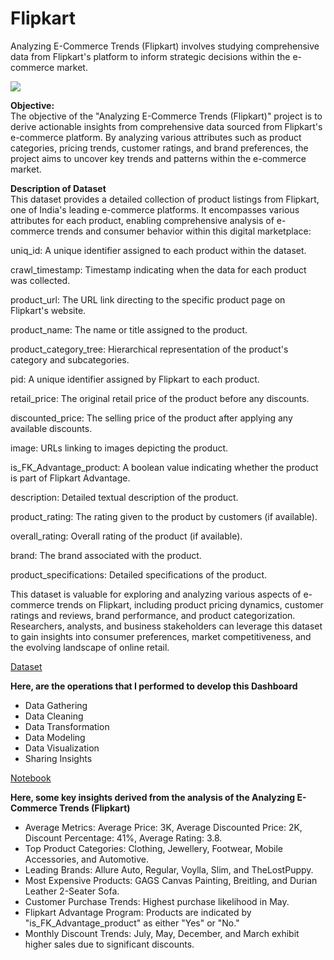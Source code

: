 # Flipkart
Analyzing E-Commerce Trends (Flipkart) involves studying comprehensive data from Flipkart's platform to inform strategic decisions within the e-commerce market.

![](https://img.freepik.com/free-psd/3d-illustration-people-working-marketing_23-2150417388.jpg?t=st=1715674277~exp=1715677877~hmac=d65dd539ff3884746d7a6ec458ce8e925e92fd7e11fe07ba38184bcd266735c9&w=740)

**Objective:**<br>
The objective of the "Analyzing E-Commerce Trends (Flipkart)" project is to derive actionable insights from comprehensive data sourced from Flipkart's e-commerce platform. By analyzing various attributes such as product categories, pricing trends, customer ratings, and brand preferences, the project aims to uncover key trends and patterns within the e-commerce market. 

**Description of Dataset**<br>
This dataset provides a detailed collection of product listings from Flipkart, one of India's leading e-commerce platforms. It encompasses various attributes for each product, enabling comprehensive analysis of e-commerce trends and consumer behavior within this digital marketplace:

uniq_id: A unique identifier assigned to each product within the dataset.

crawl_timestamp: Timestamp indicating when the data for each product was collected.

product_url: The URL link directing to the specific product page on Flipkart's website.

product_name: The name or title assigned to the product.

product_category_tree: Hierarchical representation of the product's category and subcategories.

pid: A unique identifier assigned by Flipkart to each product.

retail_price: The original retail price of the product before any discounts.

discounted_price: The selling price of the product after applying any available discounts.

image: URLs linking to images depicting the product.

is_FK_Advantage_product: A boolean value indicating whether the product is part of Flipkart Advantage.

description: Detailed textual description of the product.

product_rating: The rating given to the product by customers (if available).

overall_rating: Overall rating of the product (if available).

brand: The brand associated with the product.

product_specifications: Detailed specifications of the product.

This dataset is valuable for exploring and analyzing various aspects of e-commerce trends on Flipkart, including product pricing dynamics, customer ratings and reviews, brand performance, and product categorization. Researchers, analysts, and business stakeholders can leverage this dataset to gain insights into consumer preferences, market competitiveness, and the evolving landscape of online retail.

[Dataset](https://www.kaggle.com/datasets/bhadreshchabhadiya/flipkart-total-sales)

**Here, are the operations that I performed to develop this Dashboard**
- Data Gathering
- Data Cleaning
- Data Transformation
- Data Modeling
- Data Visualization
- Sharing Insights

[Notebook](https://github.com/amandeepkaur2024/Flipkart)

**Here, some key insights derived from the analysis of the Analyzing E-Commerce Trends (Flipkart)**<br>
- Average Metrics: Average Price: 3K, Average Discounted Price: 2K, Discount Percentage: 41%, Average Rating: 3.8.
- Top Product Categories: Clothing, Jewellery, Footwear, Mobile Accessories, and Automotive.
- Leading Brands: Allure Auto, Regular, Voylla, Slim, and TheLostPuppy.
- Most Expensive Products: GAGS Canvas Painting, Breitling, and Durian Leather 2-Seater Sofa.
- Customer Purchase Trends: Highest purchase likelihood in May.
- Flipkart Advantage Program: Products are indicated by "is_FK_Advantage_product" as either "Yes" or "No."
- Monthly Discount Trends: July, May, December, and March exhibit higher sales due to significant discounts.
